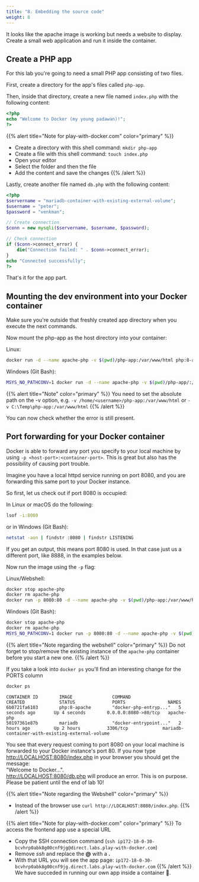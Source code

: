 ```yaml
---
title: "8. Embedding the source code"
weight: 8
---
```


It looks like the apache image is working but needs a website to display. Create a small web application and run it inside the container.


## Create a PHP app

For this lab you're going to need a small PHP app consisting of two files.

First, create a directory for the app's files called `php-app`.

Then, inside that directory, create a new file named `index.php` with the following content:

```php
<?php
echo "Welcome to Docker (my young padawan)!";
?>
```

{{% alert title="Note for play-with-docker.com" color="primary" %}}

* Create a directory with this shell command: `mkdir php-app`
* Create a file with this shell command: `touch index.php`
* Open your editor
* Select the folder and then the file
* Add the content and save the changes
{{% /alert %}}

Lastly, create another file named `db.php` with the following content:

```php
<?php
$servername = "mariadb-container-with-existing-external-volume";
$username = "peter";
$password = "venkman";

// Create connection
$conn = new mysqli($servername, $username, $password);

// Check connection
if ($conn->connect_error) {
    die("Connection failed: " . $conn->connect_error);
}
echo "Connected successfully";
?>
```

That's it for the app part.


## Mounting the dev environment into your Docker container

Make sure you're outside that freshly created app directory when you execute the next commands.

Now mount the php-app as the host directory into your container:

Linux:

```bash
docker run -d --name apache-php -v $(pwd)/php-app:/var/www/html php:8-apache
```

Windows (Git Bash):

```bash
MSYS_NO_PATHCONV=1 docker run -d --name apache-php -v $(pwd)/php-app/:/var/www/html php:8-apache
```

{{% alert title="Note" color="primary" %}}
You need to set the absolute path on the -v option, e.g. `-v /home/<username>/php-app:/var/www/html` or `-v C:\Temp\php-app:/var/www/html`
{{% /alert %}}

You can now check whether the error is still present.


## Port forwarding for your Docker container

Docker is able to forward any port you specify to your local machine by using `-p <host-port>:<container-port>`.
This is great but also has the possibility of causing port trouble.

Imagine you have a local httpd service running on port 8080, and you are forwarding this same port to your Docker instance.

So first, let us check out if port 8080 is occupied:

In Linux or macOS do the following:

```bash
lsof -i:8080
```

or in Windows (Git Bash):

```bash
netstat -aon | findstr :8080 | findstr LISTENING
```

If you get an output, this means port 8080 is used. In that case just us a different port, like 8888, in the examples below.

Now run the image using the `-p` flag:

Linux/Webshell:

```bash
docker stop apache-php
docker rm apache-php
docker run -p 8080:80 -d --name apache-php -v $(pwd)/php-app:/var/www/html php:8-apache
```

Windows (Git Bash):

```bash
docker stop apache-php
docker rm apache-php
MSYS_NO_PATHCONV=1 docker run -p 8080:80 -d --name apache-php -v $(pwd)/php-app/:/var/www/html php:8-apache
```

{{% alert title="Note regarding the webshell" color="primary" %}}
Do not forget to stop/remove the existing instance of the `apache-php` container before you start a new one.
{{% /alert %}}

If you take a look into `docker ps` you'll find an interesting change for the PORTS column

```bash
docker ps
```

```
CONTAINER ID        IMAGE               COMMAND                  CREATED             STATUS              PORTS                NAMES
6b0721fa6103        php:8-apache        "docker-php-entryp..."   5 seconds ago       Up 4 seconds        0.0.0.0:8080->80/tcp   apache-php
50197361e87b        mariadb             "docker-entrypoint..."   2 hours ago         Up 2 hours          3306/tcp             mariadb-container-with-existing-external-volume
```

You see that every request coming to port 8080 on your local machine is forwarded to your Docker instance's port 80.
If you now type <http://LOCALHOST:8080/index.php> in your browser you should get the message:  
"Welcome to Docker...".  
<http://LOCALHOST:8080/db.php> will produce an error. This is on purpose. Please be patient until the end of lab 10!

{{% alert title="Note regarding the Webshell" color="primary" %}}

* Instead of the browser use `curl http://LOCALHOST:8080/index.php`.
{{% /alert %}}

{{% alert title="Note for play-with-docker.com" color="primary" %}}
To access the frontend app use a special URL

* Copy the SSH connection command (`ssh ip172-18-0-30-bcvhrp0abk8g00cnf9jg@direct.labs.play-with-docker.com`)
* Remove *ssh* and replace the **@** with a **.**
* With that URL you will see the app page: `ip172-18-0-30-bcvhrp0abk8g00cnf9jg.direct.labs.play-with-docker.com`
{{% /alert %}}
We have succeded in running our own app inside a container 🎉.
